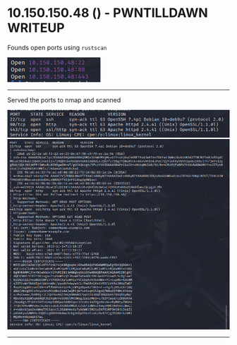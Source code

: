 # 10.150.150.48 () - PWNTILLDAWN WRITEUP

Founds open ports using `rustscan`

![alt text](images/rustscan.png)

--- 

Served the ports to nmap and scanned 

![alt text](<images/nmap brief.png>)
![alt text](<images/nmap full.png>)

---

